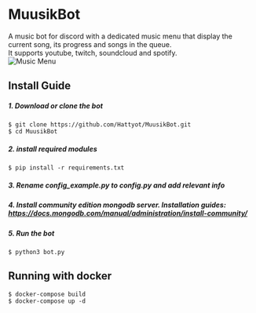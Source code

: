 # MuusikBot
A music bot for discord with a dedicated music menu that display the current song, its progress and songs in the queue.<br />
It supports youtube, twitch, soundcloud and spotify.<br />
![Music Menu](https://cdn.discordapp.com/attachments/762328958276075561/774306742494429194/unknown.png)
## Install Guide
##### 1. Download or clone the bot
```
$ git clone https://github.com/Hattyot/MuusikBot.git
$ cd MuusikBot
```
##### 2. install required modules
```
$ pip install -r requirements.txt
```
##### 3. Rename **config_example.py** to **config.py** and add relevant info
##### 4. Install community edition mongodb server. Installation guides: https://docs.mongodb.com/manual/administration/install-community/
##### 5. Run the bot
```
$ python3 bot.py
```
## Running with docker
```
$ docker-compose build
$ docker-compose up -d
```
